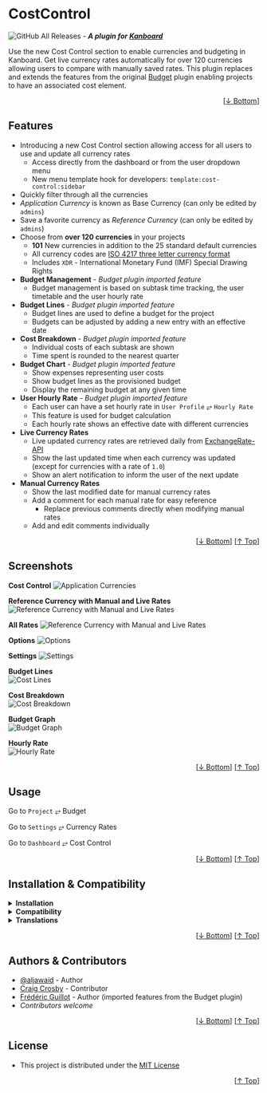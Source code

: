 <h1 name="readme-top">CostControl</h1>

![GitHub All Releases](https://img.shields.io/github/downloads/aljawaid/CostControl/total?style=for-the-badge "GitHub All Downloads") - **_A plugin for [Kanboard](https://github.com/kanboard/kanboard "Kanboard - Kanban Project Management Software")_** 

Use the new Cost Control section to enable currencies and budgeting in Kanboard. Get live currency rates automatically for over 120 currencies allowing users to compare with manually saved rates. This plugin replaces and extends the features from the original [Budget](https://github.com/kanboard/plugin-budget) plugin enabling projects to have an associated cost element.

<p align="right">[<a href="#readme-bottom">&#8595; Bottom</a>]</p>

## Features

- Introducing a new Cost Control section allowing access for all users to use and update all currency rates
  - Access directly from the dashboard or from the user dropdown menu
  - New menu template hook for developers: `template:cost-control:sidebar`
- Quickly filter through all the currencies
- _Application Currency_ is known as Base Currency (can only be edited by `admins`)
- Save a favorite currency as _Reference Currency_ (can only be edited by `admins`)
- Choose from **over 120 currencies** in your projects
  - **101** New currencies in addition to the 25 standard default currencies
  - All currency codes are [ISO 4217 three letter currency format](https://en.wikipedia.org/wiki/ISO_4217 "Learn more")
  - Includes `XDR` - International Monetary Fund (IMF) Special Drawing Rights
- **Budget Management** - _Budget plugin imported feature_
  - Budget management is based on subtask time tracking, the user timetable and the user hourly rate
- **Budget Lines** - _Budget plugin imported feature_
  - Budget lines are used to define a budget for the project
  - Budgets can be adjusted by adding a new entry with an effective date
- **Cost Breakdown** - _Budget plugin imported feature_
  - Individual costs of each subtask are shown
  - Time spent is rounded to the nearest quarter
- **Budget Chart** - _Budget plugin imported feature_
  - Show expenses representing user costs
  - Show budget lines as the provisioned budget
  - Display the remaining budget at any given time
- **User Hourly Rate** - _Budget plugin imported feature_
  - Each user can have a set hourly rate in `User Profile` &#10562; `Hourly Rate`
  - This feature is used for budget calculation
  - Each hourly rate shows an effective date with different currencies
- **Live Currency Rates**
  - Live updated currency rates are retrieved daily from [ExchangeRate-API](https://www.exchangerate-api.com)
  - Show the last updated time when each currency was updated (except for currencies with a rate of `1.0`)
  - Show an alert notification to inform the user of the next update
- **Manual Currency Rates**
  - Show the last modified date for manual currency rates
  - Add a comment for each manual rate for easy reference
    - Replace previous comments directly when modifying manual rates
  - Add and edit comments individually

<p align="right">[<a href="#readme-bottom">&#8595; Bottom</a>] [<a href="#readme-top">&#8593; Top</a>]</p>

## Screenshots

**Cost Control**
![Application Currencies](../master/Screenshots/screenshot-exchange-rates.png)

**Reference Currency with Manual and Live Rates**
![Reference Currency with Manual and Live Rates](../master/Screenshots/screenshot-app-currencies.png)

**All Rates**
![Reference Currency with Manual and Live Rates](../master/Screenshots/screenshot-rates-list.png)

**Options**
![Options](../master/Screenshots/screenshot-options.png)

**Settings**
![Settings](../master/Screenshots/screenshot-settings.png)

**Budget Lines**  
![Cost Lines](https://cloud.githubusercontent.com/assets/323546/20451620/965a4a2e-adc9-11e6-9131-3088ce6d8d78.png "Budget plugin imported feature")

**Cost Breakdown**  
![Cost Breakdown](https://cloud.githubusercontent.com/assets/323546/20451619/9658c9ba-adc9-11e6-8dd9-97b7d01db7f2.png "Budget plugin imported feature")

**Budget Graph**  
![Budget Graph](https://cloud.githubusercontent.com/assets/323546/20451621/965c1110-adc9-11e6-925c-c37c5a738c26.png "Budget plugin imported feature")

**Hourly Rate**  
![Hourly Rate](https://cloud.githubusercontent.com/assets/323546/20451622/965da606-adc9-11e6-9537-cd987abac06d.png "Budget plugin imported feature")

<p align="right">[<a href="#readme-bottom">&#8595; Bottom</a>] [<a href="#readme-top">&#8593; Top</a>]</p>

## Usage

Go to `Project` &#10562; Budget  

Go to `Settings` &#10562; Currency Rates

Go to `Dashboard` &#10562; Cost Control

<p align="right">[<a href="#readme-bottom">&#8595; Bottom</a>] [<a href="#readme-top">&#8593; Top</a>]</p>

## Installation & Compatibility

<details>
    <summary><strong>Installation</strong></summary>

- Install via the **[Kanboard](https://github.com/kanboard/kanboard "Kanboard - Kanban Project Management Software") Plugin Directory** or see [INSTALL.md](../master/INSTALL.md)
- Read the full [**Changelog**](../master/changelog.md "See changes") to see the latest updates

</details>
<details>
    <summary><strong>Compatibility</strong></summary>

- Requires [Kanboard](https://github.com/kanboard/kanboard "Kanboard - Kanban Project Management Software") ≥`1.2.20`
- **Other Plugins & Action Plugins**
  - Compatible with [URLCleaner](https://github.com/aljawaid/URLCleaner), [PluginManager](https://github.com/aljawaid/PluginManager)
  - **Migrating data from the [Budget](https://github.com/kanboard/plugin-budget) plugin**
    - Uninstall the Budget plugin
      - _The data in the database is not deleted by default_
    - Install the CostControl plugin
      - _Database tables for the imported features are identical therefore data should be preserved_
      - _The clean URLs will change therefore any saved bookmarks must be updated_
- **Core Files & Templates**
  - `03` Template overrides
  - Database Changes:
    - `01` New database table created as `budget_lines`
    - `01` New database table created as `hourly_rates`
    - `04` New columns added to the `currencies` table as `last_modified`, `comment`, `live_rate`, `live_rate_updated`

</details>
<details>
    <summary><strong>Translations</strong></summary>

- _Starter template available_

</details>
 
<p align="right">[<a href="#readme-bottom">&#8595; Bottom</a>] [<a href="#readme-top">&#8593; Top</a>]</p>

## Authors & Contributors

- [@aljawaid](https://github.com/aljawaid) - Author
- [Craig Crosby](https://github.com/creecros) - Contributor
- [Frédéric Guillot](https://github.com/kanboard/plugin-budget) - Author (imported features from the Budget plugin)
- _Contributors welcome_

<p align="right">[<a href="#readme-bottom">&#8595; Bottom</a>] [<a href="#readme-top">&#8593; Top</a>]</p>

## License

- This project is distributed under the [MIT License](../master/LICENSE "Read The MIT license")

<a name="readme-bottom"></a>
<p align="right">[<a href="#readme-top">&#8593; Top</a>]</p>
